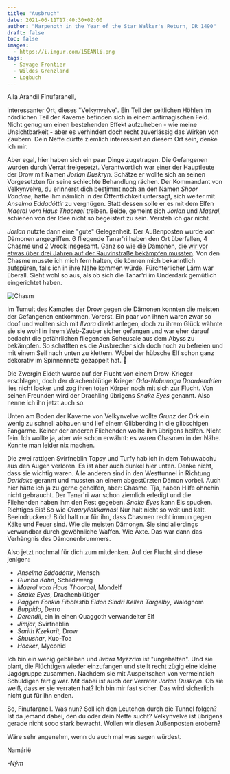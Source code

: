 ```yaml
---
title: "Ausbruch"
date: 2021-06-11T17:40:30+02:00
author: "Marpenoth in the Year of the Star Walker's Return, DR 1490"
draft: false
toc: false
images:
  - https://i.imgur.com/15EANli.png
tags: 
  - Savage Frontier
  - Wildes Grenzland
  - Logbuch
---
```


Alla Arandil Finufaranell,

interessanter Ort, dieses "Velkynvelve". Ein Teil der seitlichen Höhlen im nördlichen Teil der Kaverne befinden sich in einem antimagischen Feld. Nicht genug um einen bestehenden Effekt aufzuheben - wie meine Unsichtbarkeit - aber es verhindert doch recht zuverlässig das Wirken von Zaubern. Dein Neffe dürfte ziemlich interessiert an diesem Ort sein, denke ich mir.

Aber egal, hier haben sich ein paar Dinge zugetragen. Die Gefangenen wurden durch Verrat freigesetzt. Verantwortlich war einer der Hauptleute der Drow mit Namen _Jorlan Duskryn_. Schätze er wollte sich an seinen Vorgesetzten für seine schlechte Behandlung rächen. Der Kommandant von Velkynvelve, du erinnerst dich bestimmt noch an den Namen _Shoor Vandree_, hatte ihm nämlich in der Öffentlichkeit untersagt, sich weiter mit _Anselma Eddadóttir_ zu vergnügen. Statt dessen solle er es mit dem Elfen _Maeral vom Haus Thaorael_ treiben. Beide, gemeint sich _Jorlan_ und _Maeral_, schienen von der Idee nicht so begeistert zu sein. Versteh ich gar nicht.

_Jorlan_ nutzte dann eine "gute" Gelegenheit. Der Außenposten wurde von Dämonen angegriffen. 6 fliegende Tanar'ri haben den Ort überfallen, 4 Chasme und 2 Vrock insgesamt. Ganz so wie die Dämonen, [die wir vor etwas über drei Jahren auf der Rauvinstraße bekämpfen mussten](https://pifco.org/posts/briefe-von-finufaranell-5/). Von den Chasme musste ich mich fern halten, die können mich bekanntlich aufspüren, falls ich in ihre Nähe kommen würde. Fürchterlicher Lärm war überall. Sieht wohl so aus, als ob sich die Tanar'ri im Underdark gemütlich eingerichtet haben.

![Chasm](https://i.imgur.com/XjC7vnI.png)

Im Tumult des Kampfes der Drow gegen die Dämonen konnten die meisten der Gefangenen entkommen. Vorerst. Ein paar von ihnen waren zwar so doof und wollten sich mit _Ilvara_ direkt anlegen, doch zu ihrem Glück wähnte sie sie wohl in ihrem [Web](https://www.dndbeyond.com/spells/web)-Zauber sicher gefangen und war eher darauf bedacht die gefährlichen fliegenden Scheusale aus dem Abyss zu bekämpfen. So schafften es die Ausbrecher sich doch noch zu befreien und mit einem Seil nach unten zu klettern. Wobei der hübsche Elf schon ganz dekorativ im Spinnennetz gezappelt hat. 💜

Die Zwergin Eldeth wurde auf der Flucht von einem Drow-Krieger erschlagen, doch der drachenblütige Krieger _Oda-Nobunaga Daardendrien_ lies nicht locker und zog ihren toten Körper noch mit sich zur Flucht. Von seinen Freunden wird der Drachling übrigens _Snake Eyes_ genannt. Also nenne ich ihn jetzt auch so.

Unten am Boden der Kaverne von Velkynvelve wollte _Grunz_ der Ork ein wenig zu schnell abhauen und lief einem Glibberding in die glibschigen Fangarme. Keiner der anderen Fliehenden wollte ihm übrigens helfen. Nicht fein. Ich wollte ja, aber wie schon erwähnt: es waren Chasmen in der Nähe. Konnte man leider nix machen.

Die zwei rattigen Svirfneblin Topsy und Turfy hab ich in dem Tohuwabohu aus den Augen verloren. Es ist aber auch dunkel hier unten. Denke nicht, dass sie wichtig waren. Alle anderen sind in den Westtunnel in Richtung _Darklake_ gerannt und mussten an einem abgestürzten Dämon vorbei. Auch hier hätte ich ja zu gerne geholfen, aber: Chasme. Tja, haben Hilfe ohnehin nicht gebraucht. Der Tanar'ri war schon ziemlich erledigt und die Fliehenden haben ihm den Rest gegeben. _Snake Eyes_ kann Eis spucken. Richtiges Eis! So wie _Otaaryliakkarnos_! Nur halt nicht so weit und kalt. Beeindruckend! Blöd halt nur für ihn, dass Chasmen recht immun gegen Kälte und Feuer sind. Wie die meisten Dämonen. Sie sind allerdings verwundbar durch gewöhnliche Waffen. Wie Äxte. Das war dann das Verhängnis des Dämonenbrummers.

Also jetzt nochmal für dich zum mitdenken. Auf der Flucht sind diese jenigen: 

* _Anselma Eddadóttir_, Mensch
* _Gumba Kahn_, Schildzwerg
* _Maeral vom Haus Thaorael_, Mondelf
* _Snake Eyes_, Drachenblütiger
* _Paggen Fonkin Fibblestib Eldon Sindri Kellen Targelby_, Waldgnom
* _Buppido_, Derro
* _Derendil_, ein in einen Quaggoth verwandelter Elf
* _Jimjar_, Svirfneblin
* _Sarith Kzekarit_, Drow
* _Shuushar_, Kuo-Toa
* _Hocker_, Myconid

Ich bin ein wenig geblieben und _Ilvara Myzzrim_ ist "ungehalten". Und sie plant, die Flüchtigen wieder einzufangen und stellt recht zügig eine kleine Jagdgruppe zusammen. Nachdem sie mit Auspeitschen von vermeintlich Schuldigen fertig war. Mit dabei ist auch der Verräter _Jorlan Duskryn_. Ob sie weiß, dass er sie verraten hat? Ich bin mir fast sicher. Das wird sicherlich nicht gut für ihn enden.

So, Finufaranell. Was nun? Soll ich den Leutchen durch die Tunnel folgen? Ist da jemand dabei, den du oder dein Neffe sucht? Velkynvelve ist übrigens gerade nicht sooo stark bewacht. Wollen wir diesen Außenposten erobern?

Wäre sehr angenehm, wenn du auch mal was sagen würdest.

Namárië

_-Ným_
